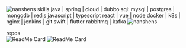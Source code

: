<img src="https://raw.github.com/nanshens/nanshens/master/source/github.gif" alt="nanshens" />   
skills   
java | spring | cloud | dubbo   
sql: mysql | postgres | mongodb | redis   
javascript | typescript    
react | vue | node   
docker | k8s | nginx | jenkins | git   
swift | flutter   
rabbitmq | kafka    
   
<img src="https://github-readme-stats.vercel.app/api?username=nanshens&show_icons=true" alt="nanshens" />   
      
repos   
![ReadMe Card](https://github-readme-stats.vercel.app/api/pin/?username=nanshens&repo=springbootdemo)
![ReadMe Card](https://github-readme-stats.vercel.app/api/pin/?username=nanshens&repo=jpa-starter)   
